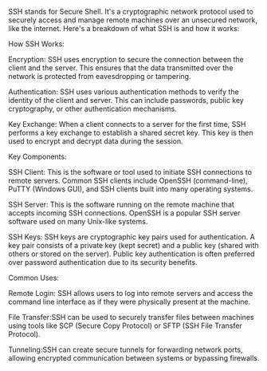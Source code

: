 SSH stands for Secure Shell. It's a cryptographic network protocol used to securely access and manage remote machines over an unsecured network, like the internet. Here's a breakdown of what SSH is and how it works:

How SSH Works:

Encryption:
SSH uses encryption to secure the connection between the client and the server. This ensures that the data transmitted over the network is protected from eavesdropping or tampering.

Authentication:
SSH uses various authentication methods to verify the identity of the client and server. This can include passwords, public key cryptography, or other authentication mechanisms.

Key Exchange:
When a client connects to a server for the first time, SSH performs a key exchange to establish a shared secret key. This key is then used to encrypt and decrypt data during the session.

Key Components:

SSH Client:
This is the software or tool used to initiate SSH connections to remote servers. Common SSH clients include OpenSSH (command-line), PuTTY (Windows GUI), and SSH clients built into many operating systems.

SSH Server:
This is the software running on the remote machine that accepts incoming SSH connections. OpenSSH is a popular SSH server software used on many Unix-like systems.

SSH Keys:
SSH keys are cryptographic key pairs used for authentication. A key pair consists of a private key (kept secret) and a public key (shared with others or stored on the server). Public key authentication is often preferred over password authentication due to its security benefits.

Common Uses:

Remote Login:
SSH allows users to log into remote servers and access the command line interface as if they were physically present at the machine.

File Transfer:SSH can be used to securely transfer files between machines using tools like SCP (Secure Copy Protocol) or SFTP (SSH File Transfer Protocol).

Tunneling:SSH can create secure tunnels for forwarding network ports, allowing encrypted communication between systems or bypassing firewalls.
